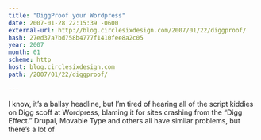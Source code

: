 ```yaml
---
title: "DiggProof your Wordpress"
date: 2007-01-28 22:15:39 -0600
external-url: http://blog.circlesixdesign.com/2007/01/22/diggproof/
hash: 27ed37a7bd758b4777f1410fee8a2c05
year: 2007
month: 01
scheme: http
host: blog.circlesixdesign.com
path: /2007/01/22/diggproof/

---
```


I know, it’s a ballsy headline, but I’m tired of hearing all of the script kiddies on Digg scoff at Wordpress, blaming it for sites crashing from the “Digg Effect.” Drupal, Movable Type and others all have similar problems, but there’s a lot of
